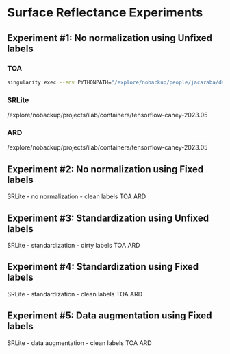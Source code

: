 # Surface Reflectance Experiments

## Experiment #1: No normalization using Unfixed labels

### TOA

```bash
singularity exec --env PYTHONPATH="/explore/nobackup/people/jacaraba/development/tensorflow-caney:/explore/nobackup/people/jacaraba/development/senegal-lcluc-tensorflow" --nv -B $NOBACKUP,/lscratch,/explore/nobackup/people,/explore/nobackup/projects /explore/nobackup/projects/ilab/containers/tensorflow-caney-2023.05 python /explore/nobackup/people/jacaraba/development/senegal-lcluc-tensorflow/senegal_lcluc_tensorflow/view/landcover_cnn_pipeline_cli.py -c /explore/nobackup/people/jacaraba/development/senegal-lcluc-tensorflow/projects/land_cover/configs/experiments/NASA/2023-surface_reflectance/ard_srlite_toa/experiment1/toa_dirty_experiment1.yaml -d /explore/nobackup/people/jacaraba/development/senegal-lcluc-tensorflow/projects/land_cover/configs/experiments/NASA/2023-surface_reflectance/ard_srlite_toa/experiment1/toa_dirty.csv -s preprocess
```

### SRLite
/explore/nobackup/projects/ilab/containers/tensorflow-caney-2023.05

### ARD
/explore/nobackup/projects/ilab/containers/tensorflow-caney-2023.05


## Experiment #2: No normalization using Fixed labels

SRLite - no normalization - clean labels
TOA
ARD

## Experiment #3: Standardization using Unfixed labels

SRLite - standardization - dirty labels
TOA
ARD

## Experiment #4: Standardization using Fixed labels

SRLite - standardization - clean labels
TOA
ARD

## Experiment #5: Data augmentation using Fixed labels

SRLite - data augmentation - clean labels
TOA
ARD
